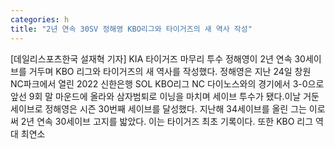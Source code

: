 ```yaml
---
categories: h
title: "2년 연속 30SV 정해영 KBO리그와 타이거즈의 새 역사 작성"
---
```

[데일리스포츠한국 설재혁 기자] KIA 타이거즈 마무리 투수 정해영이 2년 연속 30세이브를 거두며 KBO 리그와 타이거즈의 새 역사를 작성했다. 정해영은 지난 24일 창원 NC파크에서 열린 2022 신한은행 SOL KBO리그 NC 다이노스와의 경기에서 3-0으로 앞선 9회 말 마운드에 올라와 삼자범퇴로 이닝을 마치며 세이브 투수가 됐다.이날 거둔 세이브로 정해영은 시즌 30번째 세이브를 달성했다. 지난해 34세이브를 올린 그는 이로써 2년 연속 30세이브 고지를 밟았다. 이는 타이거즈 최초 기록이다. 또한 KBO 리그 역대 최연소